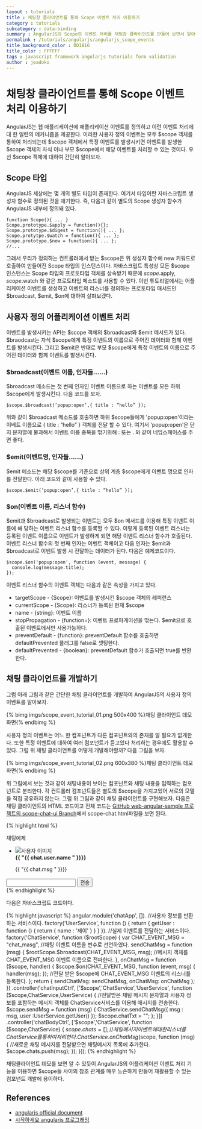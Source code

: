 ```yaml
---
layout : tutorials
title : 채팅창 클라이언트를 통해 Scope 이벤트 처리 이용하기
category : tutorials
subcategory : data-binding
summary : AngularJS의 Scope의 이벤트 처리를 채팅창 클라이언트를 만들어 보면서 알아본다.
permalink : /tutorials/angularjs/angularjs_scope_events
title_background_color : DD1B16
title_color : FFFFFF
tags : javascript framework angularjs tutorials form validation
author : jeadoko
---
```


# 채팅창 클라이언트를 통해 Scope 이벤트 처리 이용하기

AngularJS는 웹 애플리케이션에 애플리케이션 이벤트를 정의하고 이런 이벤트 처리에 대 한 일련의 메커니즘을 제공한다. 이러한 사용자 정의 이벤트는 모두 $scope 객체를 통하여 처리되는데 $scope 객체에서 특정 이벤트를 발생시키면 이벤트를 발생한 $scope 객체의 자식 이나 부모 $scope에서 해당 이벤트를 처리할 수 있는 것이다. 우선 $scope 객체에 대하여 간단히 알아보자.

## Scope 타입

AngularJS 세상에는 몇 개의 별도 타입이 존재한다. 여기서 타입이란 자바스크립트 생성자 함수로 정의된 것을 애기한다. 즉, 다음과 같이 별도의 Scope 생성자 함수가 AngularJS 내부에 정의돼 있다.

    function Scope(){ ... } 
    Scope.prototype.$apply = function(){}; 
    Scope.prototype.$digest = function(){ ... };
    Scope.protytpe.$watch = function(){ ... };
    Scope.prototype.$new = function(){ ... };
    //...

그래서 우리가 정의하는 컨트롤러에서 받는 $scope은 위 생성자 함수에 new 키워드로 호출하여 만들어진 Scope 타입의 인스턴스이다. 자바스크립트 특성상 모든 $scope 인스턴스는 Scope 타입의 프로토타입 객체를 상속받기 때문에 $scope.$apply, $scope.$watch 와 같은 프로토타입 메소드를 사용할 수 있다. 이번 튜토리얼에서는 어플리케이션 이벤트를 생성하고 이벤트의 리스너를 정의하는 프로토타입 매서드인  $broadcast, $emit, $on에 대하여 살펴보겠다.

## 사용자 정의 어플리케이션 이벤트 처리

이벤트를 발생시키는 API는 $scope 객체의 $broadcast와 $emit 메서드가 있다. $braodcast는 자식 $scope에게 특정 이벤트의 이름으로 주어진 데이터와 함께 이벤트를 발생시킨다. 그리고 $emit은 반대로 부모 $scope에게 특정 이벤트의 이름으로 주어진 데이터와 함께 이벤트를 발생시킨다.

### $broadcast(이벤트 이름, 인자들......)

$broadcast 메소드는 첫 번째 인자인 이벤트 이름으로 하는 이벤트를 모든 하위 $scope에게 발생시킨다. 다음 코드를 보자.

    $scope.$broadcast(‘popup:open’,{ title : “hello” });

위와 같이 $broadcast 메소드를 호출하면 하위 $scope들에게 'popup:open'이라는 이베트 이름으로 { title : “hello” } 객체를 전달 할 수 있다. 여기서 'popup:open'은 단지 문자열에 불과해서 이벤트 이름 중복을 맊기위해 : 또는 . 와 같이 네임스페이스를 주면 좋다.

### $emit(이벤트명, 인자들......)

$emit 메소드는 해당 $scope를 기준으로 상위 계층 $scope에게 이벤트 명으로 인자를 전달한다. 아래 코드와 같이 사용할 수 있다.

    $scope.$emit(‘popup:open’,{ title : “hello” });

### $on(이벤트 이름, 리스너 함수)

$emit과 $broadcast로 발생되는 이벤트는 모두 $on 메서드를 이용해 특정 이벤트 이름에 해 당하는 이벤트 리스너 함수를 등록할 수 있다. 이렇게 등록된 이벤트 리스너는 등록된 이벤트 이름으로 이벤트가 발생하게 되면 해당 이벤트 리스너 함수가 호출된다. 이벤트 리스너 함수의 첫 번째 인자는 이벤트 객체이고 다음 인자는 $emit과 $broadcast로 이벤트 발생 시 전달하는 데이터가 된다. 다음은 예제코드이다.

    $scope.$on('popup:open', function (event, message) {
      console.log(message.title);
    });

이벤트 리스너 함수의 이벤트 객체는 다음과 같은 속성을 가지고 있다.

- targetScope - {Scope}: 이벤트를 발생시킨 $scope 객체의 레퍼런스
- currentScope - {Scope}: 리스너가 등록된 현재 $scope
- name - {string}: 이벤트 이름
- stopPropagation - {function=}: 이벤트 프로파게이션을 맊는다. $emit으로 호출된 이벤트에서만 사용가능하다.
- preventDefault - {function}: preventDefault 함수를 호출하면 defaultPrevented 플래그를 false로 셋팅한다.
- defaultPrevented - {boolean}: preventDefault 함수가 호출되면 true를 반환한다.

## 채팅 클라이언트를 개발하기

그럼 아래 그림과 같은 간단한 채팅 클라이언트를 개발하여 AngularJS의 사용자 정의 이벤트를 알아보자. 

{% bimg imgs/scope_event_tutorial_01.png 500x400 %}채팅 클라이언트 데모 화면{% endbimg %}

사용자 정의 이벤트는 어느 한 컴포넌트가 다른 컴포넌트와의 존재를 알 필요가 없게한다. 또한 특정 이벤트에 대하여 여러 컴포넌트가 듣고있다 처리하는 경우에도 활용할 수 있다. 그럼 위 채팅 클라이언트를 어떻게 개발해야할까? 다음 그림을 보자. 

{% bimg imgs/scope_event_tutorial_02.png 600x380 %}채팅 클라이언트 데모 화면{% endbimg %}

위 그림에서 보는 것과 같이 채팅내용이 보이는 컴포넌트와 채팅 내용을 입력하는 컴포넌트로 분리한다. 각 컨트롤러 컴포넌트들은 별도의 $scope을 가지고있어 서로의 모델을 직접 공유하지 않는다. 그럼 위 그림과 같이 채팅 클라이언트를 구현해보자. 다음은 채팅 클라이언트의 HTML 코드이고 전체 코드는 [GitHub web-angular-sample 프로젝트의 scope-chat-ui Branch](https://github.com/jeado/web-angular-sample/tree/scope-chat-ui)에서 scope-chat.html파일을 보면 된다.

{% highlight html %}
<!-- 생략 -->
<div class="panel-heading">
  <i class="fa fa-comments fa-fw"></i>
  채팅예제
</div>
<!-- 이전의 그림과 같이 크게 글 목록을 보여주는 chatBodyCtrl영역과 글을 입력하는 chatInputCtrl영역이 있다.-->
<div class="panel-body" ng-controller="chatBodyCtrl">
  <ul class="chat">
    <!-- ng-repeat을 이용하여 chats 배열요소의 개수만큼 채팅글을 보여준다. -->
    <li class="{{ "{{ $even && 'left' || 'right' " }}}} clearfix" ng-repeat="chat in chats">
    <!-- $even은 ng-repeat안에서 사용할 수 있고 짝수일경우 true이다. 짝수이면 left이고 홀수이면 right인 표현식을 나타낸다. 본인글만 왼쪽으로 나타내는 건 별도의 isMine()등으로 ng-class를 이용하여 구현할 수도 있다. -->
      <span class="chat-img pull-{{ "{{ $even && 'left' || 'right' " }}}}">
      <img src="http://placehold.it/50/55C1E7/fff" alt="사용자 이미지" class="img-circle">
      </span>
      <div class="chat-body clearfix">
        <div class="header text-{{ "{{ $even && 'left' || 'right' " }}}}">
          <strong>{{ "{{ chat.user.name " }}}}</strong>
        </div>
        <p>{{ "{{ chat.msg " }}}}</p>
      </div>
    </li>
  </ul>
</div>
<div class="panel-footer" ng-controller="chatInputCtrl">
  <div class="input-group">
    <input id="btn-input" type="text" class="form-control input-sm" ng-model="chatTxt">
    <span class="input-group-btn">
    <!-- 전송 버튼을 클릭하면 chatInputCtrl의 sendMsg를 호출한다. 이때 위 input에 데이터 바인딩이 된 chatTxt를 인자로 준다. -->
    <button class="btn btn-warning btn-sm" id="btn-chat" ng-click="sendMsg(chatTxt)">전송</button>
    </span>
  </div>
</div>
<!-- 생략 -->
{% endhighlight %}

다음은 자바스크립트 코드이다.

{% highlight javascript %}
angular.module('chatApp', []).
  //사용자 정보를 반환하는 서비스이다.
  factory('UserService', function () {
    return {
      getUser : function () {
        return {
          name : '제이'
        }
      }
    } 
  }).
  //실제 이벤트를 전달하는 서비스이다.
  factory('ChatService', function ($rootScope) {
    var CHAT_EVENT_MSG = "chat_masg",
        //채팅 이벤트 이름을 변수로 선언하였다.
        sendChatMsg = function (msg) {
          $rootScope.$broadcast(CHAT_EVENT_MSG, msg);
          //메시지 객체를 CHAT_EVENT_MSG 이벤트 이름으로 전파한다.
        },
        onChatMsg = function ($scope, handler) {
          $scope.$on(CHAT_EVENT_MSG, function (event, msg) {
            handler(msg);
         });
         //전달 받은 $scope에 CHAT_EVENT_MSG 이벤트의 리스너를 등록한다.
        };
    return {
      sendChatMsg: sendChatMsg,
      onChatMsg: onChatMsg
    };
  })
  .controller('chatInputCtrl', ['$scope','ChatService','UserService', function ($scope,ChatService,UserService) {
    //전달받은 채팅 메시지 문자열과 사용자 정보를 포함하는 메시지 객체를 ChatService서비스를 이용해 매시지를 전송한다.
    $scope.sendMsg = function (msg) {
      ChatService.sendChatMsg({
          msg : msg,
          user :UserService.getUser()
      });
      $scope.chatTxt = "";
    };      
  }])
  .controller('chatBodyCtrl', ['$scope','ChatService', function ($scope,ChatService) {
    $scope.chats = [];
    //채팅 메시지 이벤트에 대한 리스너를 ChatService를 통하여 처리한다.
    ChatService.onChatMsg($scope, function (msg) {
      //새로운 채팅 메시지를 전달받으면 채팅메시지 목록에 추가한다.
      $scope.chats.push(msg);
    });
  }]);
{% endhighlight %}

채팅클라이언트 데모를 보면 알 수 있듯이 AngularJS의 어플리케이션 이벤트 처리 기능을 이용하면 $scope들 사이의 참조 관계를 매우 느슨하게 만들어 재활용할 수 있는 컴포넌트 개발에 용이하다.


## References

- [angularjs official document](https://docs.angularjs.org/)
- [시작하세요 angularjs 프로그래밍](http://wikibook.co.kr/beginning-angularjs/)
